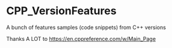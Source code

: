 # CPP_VersionFeatures
A bunch of features samples (code snippets) from C++ versions

Thanks A LOT to https://en.cppreference.com/w/Main_Page
